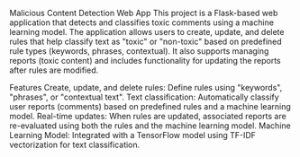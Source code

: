 Malicious Content Detection Web App
This project is a Flask-based web application that detects and classifies toxic comments using a machine learning model. The application allows users to create, update, and delete rules that help classify text as "toxic" or "non-toxic" based on predefined rule types (keywords, phrases, contextual). It also supports managing reports (toxic content) and includes functionality for updating the reports after rules are modified.

Features
Create, update, and delete rules: Define rules using "keywords", "phrases", or "contextual text".
Text classification: Automatically classify user reports (comments) based on predefined rules and a machine learning model.
Real-time updates: When rules are updated, associated reports are re-evaluated using both the rules and the machine learning model.
Machine Learning Model: Integrated with a TensorFlow model using TF-IDF vectorization for text classification.
